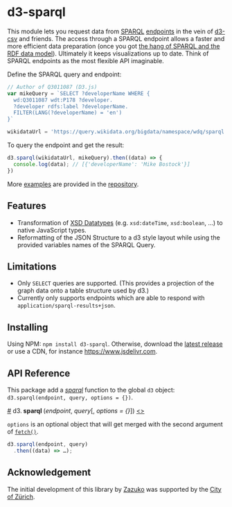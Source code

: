 # d3-sparql

This module lets you request data from [SPARQL](https://www.w3.org/TR/sparql11-query/) [endpoints](https://www.w3.org/wiki/SparqlEndpoints) in the vein of [d3-csv](https://github.com/d3/d3-dsv) and friends. The access through a SPARQL endpoint allows a faster and more efficient data preparation (once you got [the hang of SPARQL and the RDF data model](https://www.youtube.com/watch?v=FvGndkpa4K0)). Ultimately it keeps visualizations up to date. Think of SPARQL endpoints as the most flexible API imaginable.

Define the SPARQL query and endpoint:

```js
// Author of Q3011087 (D3.js)
var mikeQuery = `SELECT ?developerName WHERE {
  wd:Q3011087 wdt:P178 ?developer.
  ?developer rdfs:label ?developerName.
  FILTER(LANG(?developerName) = 'en')
}`

wikidataUrl = 'https://query.wikidata.org/bigdata/namespace/wdq/sparql'
```

To query the endpoint and get the result:

```js
d3.sparql(wikidataUrl, mikeQuery).then((data) => {
  console.log(data); // [{'developerName': 'Mike Bostock'}]
})
```

More [examples](https://github.com/zazuko/d3-sparql/tree/master/examples) are provided in the [repository](https://github.com/zazuko/d3-sparql).

## Features

- Transformation of [XSD Datatypes](https://www.w3.org/2011/rdf-wg/wiki/XSD_Datatypes) (e.g. `xsd:dateTime`, `xsd:boolean`, ...) to native JavaScript types.
- Reformatting of the JSON Structure to a d3 style layout while using the provided variables names of the SPARQL Query.

## Limitations

- Only `SELECT` queries are supported. (This provides a projection of the graph data onto a table structure used by d3.)
- Currently only supports endpoints which are able to respond with `application/sparql-results+json`.

## Installing

Using NPM: `npm install d3-sparql`. Otherwise, download the [latest release](https://github.com/zazuko/d3-sparql/releases/latest) or use a CDN, for instance <https://www.jsdelivr.com>.

## API Reference

This package add a [*sparql*](https://github.com/zazuko/d3-sparql/blob/master/README.md#sparql) function to the global `d3` object: `d3.sparql(endpoint, query, options = {})`.

<a name="request" href="#sparql">#</a> d3.<b> sparql </b>(<i>endpoint</i>, <i>query</i>[, <i>options = {}</i>]) [<>](https://github.com/zazuko/d3-sparql/blob/master/src/sparql.js#L5 "Source")

`options` is an optional object that will get merged with the second argument of [`fetch()`](https://developer.mozilla.org/en-US/docs/Web/API/WindowOrWorkerGlobalScope/fetch).

```js
d3.sparql(endpoint, query)
  .then((data) => …);
```

## Acknowledgement
The initial development of this library by [Zazuko](http://www.zazuko.com) was supported by the [City of Zürich](https://www.stadt-zuerich.ch/).
